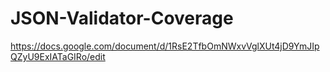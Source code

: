 # JSON-Validator-Coverage
https://docs.google.com/document/d/1RsE2TfbOmNWxvVglXUt4jD9YmJIpQZyU9ExIATaGIRo/edit
